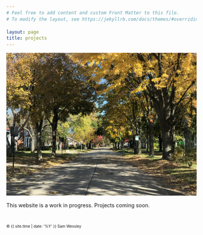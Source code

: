 ```yaml
---
# Feel free to add content and custom Front Matter to this file.
# To modify the layout, see https://jekyllrb.com/docs/themes/#overriding-theme-defaults

layout: page
title: projects
---
```


![](/assets/images/IMG_5484.jpg)

This website is a work in progress. Projects coming soon.

<br>
<p style="font-size: 10px">&copy; {{ site.time | date: '%Y' }} Sam Wessley</p>
